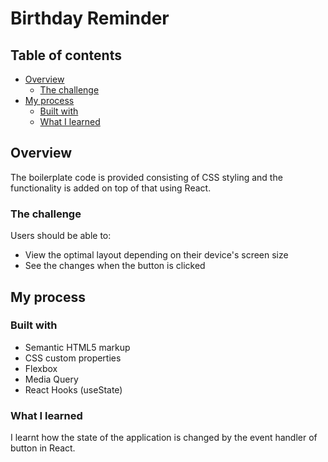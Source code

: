 # Birthday Reminder


## Table of contents

- [Overview](#overview)
  - [The challenge](#the-challenge)
- [My process](#my-process)
  - [Built with](#built-with)
  - [What I learned](#what-i-learned)


## Overview

The boilerplate code is provided consisting of CSS styling and the functionality is added on top of that using React.

### The challenge

Users should be able to:

- View the optimal layout depending on their device's screen size
- See the changes when the button is clicked


## My process

### Built with

- Semantic HTML5 markup
- CSS custom properties
- Flexbox
- Media Query
- React Hooks (useState)

### What I learned

I learnt how the state of the application is changed by the event handler of button in React.
